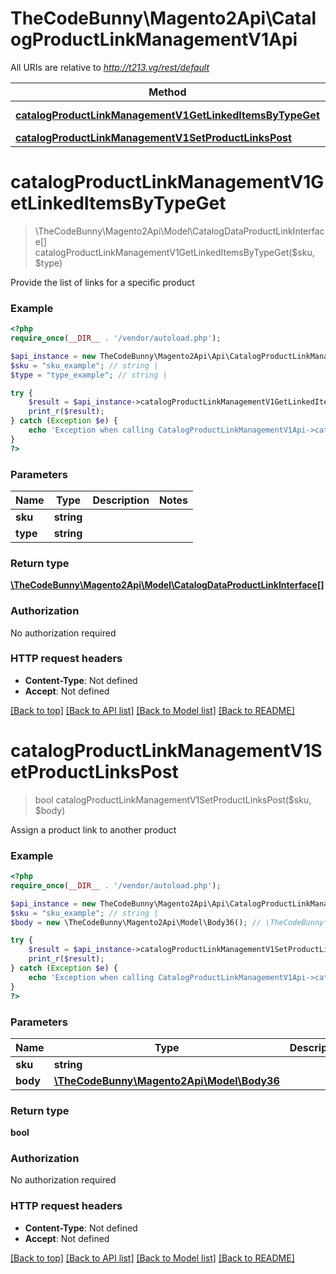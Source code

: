 # TheCodeBunny\Magento2Api\CatalogProductLinkManagementV1Api

All URIs are relative to *http://t213.vg/rest/default*

Method | HTTP request | Description
------------- | ------------- | -------------
[**catalogProductLinkManagementV1GetLinkedItemsByTypeGet**](CatalogProductLinkManagementV1Api.md#catalogProductLinkManagementV1GetLinkedItemsByTypeGet) | **GET** /V1/products/{sku}/links/{type} | 
[**catalogProductLinkManagementV1SetProductLinksPost**](CatalogProductLinkManagementV1Api.md#catalogProductLinkManagementV1SetProductLinksPost) | **POST** /V1/products/{sku}/links | 


# **catalogProductLinkManagementV1GetLinkedItemsByTypeGet**
> \TheCodeBunny\Magento2Api\Model\CatalogDataProductLinkInterface[] catalogProductLinkManagementV1GetLinkedItemsByTypeGet($sku, $type)



Provide the list of links for a specific product

### Example
```php
<?php
require_once(__DIR__ . '/vendor/autoload.php');

$api_instance = new TheCodeBunny\Magento2Api\Api\CatalogProductLinkManagementV1Api();
$sku = "sku_example"; // string | 
$type = "type_example"; // string | 

try {
    $result = $api_instance->catalogProductLinkManagementV1GetLinkedItemsByTypeGet($sku, $type);
    print_r($result);
} catch (Exception $e) {
    echo 'Exception when calling CatalogProductLinkManagementV1Api->catalogProductLinkManagementV1GetLinkedItemsByTypeGet: ', $e->getMessage(), PHP_EOL;
}
?>
```

### Parameters

Name | Type | Description  | Notes
------------- | ------------- | ------------- | -------------
 **sku** | **string**|  |
 **type** | **string**|  |

### Return type

[**\TheCodeBunny\Magento2Api\Model\CatalogDataProductLinkInterface[]**](../Model/CatalogDataProductLinkInterface.md)

### Authorization

No authorization required

### HTTP request headers

 - **Content-Type**: Not defined
 - **Accept**: Not defined

[[Back to top]](#) [[Back to API list]](../../README.md#documentation-for-api-endpoints) [[Back to Model list]](../../README.md#documentation-for-models) [[Back to README]](../../README.md)

# **catalogProductLinkManagementV1SetProductLinksPost**
> bool catalogProductLinkManagementV1SetProductLinksPost($sku, $body)



Assign a product link to another product

### Example
```php
<?php
require_once(__DIR__ . '/vendor/autoload.php');

$api_instance = new TheCodeBunny\Magento2Api\Api\CatalogProductLinkManagementV1Api();
$sku = "sku_example"; // string | 
$body = new \TheCodeBunny\Magento2Api\Model\Body36(); // \TheCodeBunny\Magento2Api\Model\Body36 | 

try {
    $result = $api_instance->catalogProductLinkManagementV1SetProductLinksPost($sku, $body);
    print_r($result);
} catch (Exception $e) {
    echo 'Exception when calling CatalogProductLinkManagementV1Api->catalogProductLinkManagementV1SetProductLinksPost: ', $e->getMessage(), PHP_EOL;
}
?>
```

### Parameters

Name | Type | Description  | Notes
------------- | ------------- | ------------- | -------------
 **sku** | **string**|  |
 **body** | [**\TheCodeBunny\Magento2Api\Model\Body36**](../Model/\TheCodeBunny\Magento2Api\Model\Body36.md)|  | [optional]

### Return type

**bool**

### Authorization

No authorization required

### HTTP request headers

 - **Content-Type**: Not defined
 - **Accept**: Not defined

[[Back to top]](#) [[Back to API list]](../../README.md#documentation-for-api-endpoints) [[Back to Model list]](../../README.md#documentation-for-models) [[Back to README]](../../README.md)

